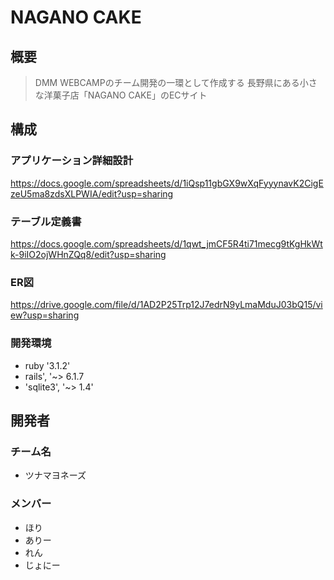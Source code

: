 # NAGANO CAKE

## 概要
> DMM WEBCAMPのチーム開発の一環として作成する
> 長野県にある小さな洋菓子店「NAGANO CAKE」のECサイト

## 構成

### アプリケーション詳細設計

https://docs.google.com/spreadsheets/d/1iQsp11gbGX9wXqFyyynavK2CigEzeU5ma8zdsXLPWIA/edit?usp=sharing
### テーブル定義書

https://docs.google.com/spreadsheets/d/1qwt_jmCF5R4ti71mecg9tKgHkWtk-9iIO2ojWHnZQq8/edit?usp=sharing
### ER図

https://drive.google.com/file/d/1AD2P25Trp12J7edrN9yLmaMduJ03bQ15/view?usp=sharing
### 開発環境

- ruby '3.1.2'
- rails', '~> 6.1.7
- 'sqlite3', '~> 1.4'
## 開発者

### チーム名
- ツナマヨネーズ
### メンバー
- ほり
- ありー
- れん
- じょにー
